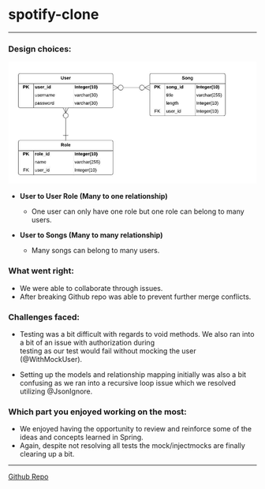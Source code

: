 # spotify-clone
---

### Design choices:

![ERD](https://github.com/christopher-cook/spotify-clone/blob/master/Spotify%20Clone%20ERD.jpeg)

  - **User to User Role (Many to one relationship)**
    - One user can only have one role but one role can belong to many users.

  - **User to Songs (Many to many relationship)**
    - Many songs can belong to many users.
  
### What went right:
  - We were able to collaborate through issues.
  - After breaking Github repo was able to prevent further merge conflicts.

### Challenges faced:
  - Testing was a bit difficult with regards to void methods. We also ran into a bit of an issue with authorization during   
  testing as our test would fail without mocking the user (@WithMockUser).

  - Setting up the models and relationship mapping initially was also a bit confusing as we ran into a 
  recursive loop issue which we resolved utilizing @JsonIgnore.

### Which part you enjoyed working on the most:
  - We enjoyed having the opportunity to review and reinforce some of the ideas and concepts learned in Spring.
  - Again, despite not resolving all tests the mock/injectmocks are finally clearing up a bit.
  --- 
  
  [Github Repo](https://github.com/christopher-cook/spotify-clone)
